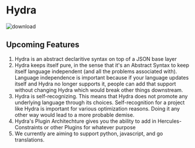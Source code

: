 # Hydra
![download](https://user-images.githubusercontent.com/107733608/174929181-2b833d64-2109-4eb3-a67b-e257668856fa.jpg)

## Upcoming Features
1. Hydra is an abstract declaritive syntax on top of a JSON base layer
2. Hydra keeps itself pure, in the sense that it's an Abstract Syntax to keep itself language independent (and all the problems associated with). Language independence is important because if your language updates itself and Hydra no longer supports it, people can add that support without changing Hydra which would break other things downstream. 
3. Hydra is self-recognizing. This means that Hydra does not promote any underlying language through its choices. Self-recognition for a project like Hydra is important for various optimization reasons. Doing it any other way would lead to a more probable demise. 
4. Hydra's Plugin Architechture gives you the ability to add in Hercules-Constraints or other Plugins for whatever purpose
5. We currently are aiming to support python, javascript, and go translations.
